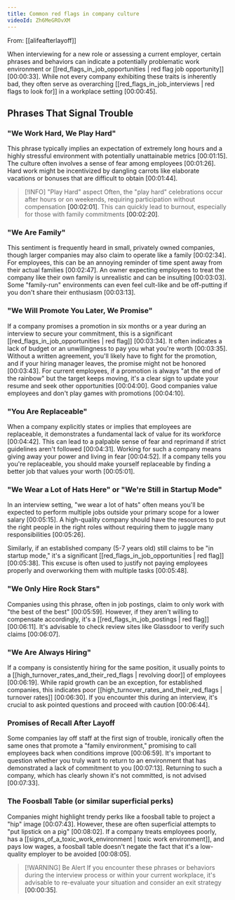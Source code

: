 ```yaml
---
title: Common red flags in company culture
videoId: Zh6MeGROvXM
---
```


From: [[alifeafterlayoff]] <br/> 

When interviewing for a new role or assessing a current employer, certain phrases and behaviors can indicate a potentially problematic work environment or [[red_flags_in_job_opportunities | red flag job opportunity]] <a class="yt-timestamp" data-t="00:00:33">[00:00:33]</a>. While not every company exhibiting these traits is inherently bad, they often serve as overarching [[red_flags_in_job_interviews | red flags to look for]] in a workplace setting <a class="yt-timestamp" data-t="00:00:45">[00:00:45]</a>.

## Phrases That Signal Trouble

### "We Work Hard, We Play Hard"
This phrase typically implies an expectation of extremely long hours and a highly stressful environment with potentially unattainable metrics <a class="yt-timestamp" data-t="00:01:15">[00:01:15]</a>. The culture often involves a sense of fear among employees <a class="yt-timestamp" data-t="00:01:26">[00:01:26]</a>. Hard work might be incentivized by dangling carrots like elaborate vacations or bonuses that are difficult to obtain <a class="yt-timestamp" data-t="00:01:44">[00:01:44]</a>.

> [!INFO] "Play Hard" aspect
> Often, the "play hard" celebrations occur after hours or on weekends, requiring participation without compensation <a class="yt-timestamp" data-t="00:02:01">[00:02:01]</a>. This can quickly lead to burnout, especially for those with family commitments <a class="yt-timestamp" data-t="00:02:20">[00:02:20]</a>.

### "We Are Family"
This sentiment is frequently heard in small, privately owned companies, though larger companies may also claim to operate like a family <a class="yt-timestamp" data-t="00:02:34">[00:02:34]</a>. For employees, this can be an annoying reminder of time spent away from their actual families <a class="yt-timestamp" data-t="00:02:47">[00:02:47]</a>. An owner expecting employees to treat the company like their own family is unrealistic and can be insulting <a class="yt-timestamp" data-t="00:03:03">[00:03:03]</a>. Some "family-run" environments can even feel cult-like and be off-putting if you don't share their enthusiasm <a class="yt-timestamp" data-t="00:03:13">[00:03:13]</a>.

### "We Will Promote You Later, We Promise"
If a company promises a promotion in six months or a year during an interview to secure your commitment, this is a significant [[red_flags_in_job_opportunities | red flag]] <a class="yt-timestamp" data-t="00:03:34">[00:03:34]</a>. It often indicates a lack of budget or an unwillingness to pay you what you're worth <a class="yt-timestamp" data-t="00:03:35">[00:03:35]</a>. Without a written agreement, you'll likely have to fight for the promotion, and if your hiring manager leaves, the promise might not be honored <a class="yt-timestamp" data-t="00:03:43">[00:03:43]</a>. For current employees, if a promotion is always "at the end of the rainbow" but the target keeps moving, it's a clear sign to update your resume and seek other opportunities <a class="yt-timestamp" data-t="00:04:00">[00:04:00]</a>. Good companies value employees and don't play games with promotions <a class="yt-timestamp" data-t="00:04:10">[00:04:10]</a>.

### "You Are Replaceable"
When a company explicitly states or implies that employees are replaceable, it demonstrates a fundamental lack of value for its workforce <a class="yt-timestamp" data-t="00:04:42">[00:04:42]</a>. This can lead to a palpable sense of fear and reprimand if strict guidelines aren't followed <a class="yt-timestamp" data-t="00:04:31">[00:04:31]</a>. Working for such a company means giving away your power and living in fear <a class="yt-timestamp" data-t="00:04:52">[00:04:52]</a>. If a company tells you you're replaceable, you should make yourself replaceable by finding a better job that values your worth <a class="yt-timestamp" data-t="00:05:01">[00:05:01]</a>.

### "We Wear a Lot of Hats Here" or "We're Still in Startup Mode"
In an interview setting, "we wear a lot of hats" often means you'll be expected to perform multiple jobs outside your primary scope for a lower salary <a class="yt-timestamp" data-t="00:05:15">[00:05:15]</a>. A high-quality company should have the resources to put the right people in the right roles without requiring them to juggle many responsibilities <a class="yt-timestamp" data-t="00:05:26">[00:05:26]</a>.

Similarly, if an established company (5-7 years old) still claims to be "in startup mode," it's a significant [[red_flags_in_job_opportunities | red flag]] <a class="yt-timestamp" data-t="00:05:38">[00:05:38]</a>. This excuse is often used to justify not paying employees properly and overworking them with multiple tasks <a class="yt-timestamp" data-t="00:05:48">[00:05:48]</a>.

### "We Only Hire Rock Stars"
Companies using this phrase, often in job postings, claim to only work with "the best of the best" <a class="yt-timestamp" data-t="00:05:59">[00:05:59]</a>. However, if they aren't willing to compensate accordingly, it's a [[red_flags_in_job_postings | red flag]] <a class="yt-timestamp" data-t="00:06:11">[00:06:11]</a>. It's advisable to check review sites like Glassdoor to verify such claims <a class="yt-timestamp" data-t="00:06:07">[00:06:07]</a>.

### "We Are Always Hiring"
If a company is consistently hiring for the same position, it usually points to a [[high_turnover_rates_and_their_red_flags | revolving door]] of employees <a class="yt-timestamp" data-t="00:06:19">[00:06:19]</a>. While rapid growth can be an exception, for established companies, this indicates poor [[high_turnover_rates_and_their_red_flags | turnover rates]] <a class="yt-timestamp" data-t="00:06:30">[00:06:30]</a>. If you encounter this during an interview, it's crucial to ask pointed questions and proceed with caution <a class="yt-timestamp" data-t="00:06:44">[00:06:44]</a>.

### Promises of Recall After Layoff
Some companies lay off staff at the first sign of trouble, ironically often the same ones that promote a "family environment," promising to call employees back when conditions improve <a class="yt-timestamp" data-t="00:06:59">[00:06:59]</a>. It's important to question whether you truly want to return to an environment that has demonstrated a lack of commitment to you <a class="yt-timestamp" data-t="00:07:13">[00:07:13]</a>. Returning to such a company, which has clearly shown it's not committed, is not advised <a class="yt-timestamp" data-t="00:07:33">[00:07:33]</a>.

### The Foosball Table (or similar superficial perks)
Companies might highlight trendy perks like a foosball table to project a "hip" image <a class="yt-timestamp" data-t="00:07:43">[00:07:43]</a>. However, these are often superficial attempts to "put lipstick on a pig" <a class="yt-timestamp" data-t="00:08:02">[00:08:02]</a>. If a company treats employees poorly, has a [[signs_of_a_toxic_work_environment | toxic work environment]], and pays low wages, a foosball table doesn't negate the fact that it's a low-quality employer to be avoided <a class="yt-timestamp" data-t="00:08:05">[00:08:05]</a>.

> [!WARNING] Be Alert
> If you encounter these phrases or behaviors during the interview process or within your current workplace, it's advisable to re-evaluate your situation and consider an exit strategy <a class="yt-timestamp" data-t="00:00:35">[00:00:35]</a>.
